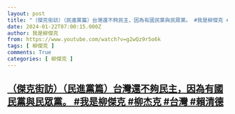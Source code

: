 ```yaml
---
layout: post
title: "（傑克街訪）（民進黨篇）台灣還不夠民主，因為有國民黨與民眾黨。 #我是柳傑克 #柳杰克 #台灣 #賴清德"
date: 2024-01-22T07:00:15.000Z
author: 我是柳傑克
from: https://www.youtube.com/watch?v=g2wQz9r5o6k
tags: [ 柳傑克 ]
comments: True
categories: [ 柳傑克 ]
---
```

<!--1705906815000-->
[（傑克街訪）（民進黨篇）台灣還不夠民主，因為有國民黨與民眾黨。 #我是柳傑克 #柳杰克 #台灣 #賴清德](https://www.youtube.com/watch?v=g2wQz9r5o6k)
------

<div>

</div>
